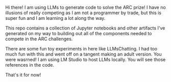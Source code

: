 Hi there!  I am using LLMs to generate code to solve the ARC prize!  I have no illusions of really competing as I am not a programmer by trade, but this is super fun and I am learning a lot along the way.

This repo contains a collection of Jupyter notebooks and other artifacts I've generated on my way to building out all of the components needed to compete in the ARC challenges.

There are some fun toy experiments in here like LLMsChatting.  I had too much fun with this and went off on a tangent making an adult version.  You were wasrned!
I am using LM Studio to host LLMs locally.  You will see those references in the code.

That's it for now!
